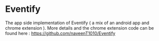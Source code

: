 # Eventify
The app side implementation of Eventify ( a mix of an android app and chrome extension ). More details and the chrome extension code can be found here : https://github.com/naveenT1010/Eventify
